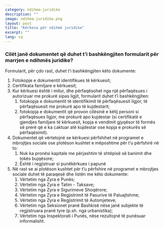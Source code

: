 ```yaml
---
category: ndihma-juridike
description: ""
image: ndihma-juridike.png
layout: post
title: "Kërkesa për ndihmë juridike"
excerpt: ""
lang: sq
---
```

<script>
var data = { topics: [
  {
    title: "Dokumentet që i bashkëngjiten kërkesës",
    text: function(){ return $("#part1").html(); }
  }
]}
</script>

<div id="part1" class="hidden">
<h3>Cilët janë dokumentet që duhet t’i bashkëngjiten formularit për marrjen e ndihmës juridike?</h3>
Formularit, për çdo rast, duhet t’i bashkëngjiten këto dokumente:
<ol>
<li>Fotokopje e dokumentit identifikues të kërkuesit;</li>
<li>Certifikata familjare e kërkuesit;</li>
<li>Kur kërkuesi është i mitur, dhe përfaqësohet nga një përfaqësues i autorizuar me prokurë sipas ligjit, formularit duhet t’i bashkëngjiten:
<ol>
<li>fotokopja e dokumentit të identifikimit të përfaqësuesit ligjor, të përfaqësuesit me prokurë apo të kujdestarit;</li>
<li>fotokopja e dokumentit që provon cilësinë e këtij personi si përfaqësues ligjor, me prokurë apo kujdestar (si certifikatë e gjendjes familjare të kërkuesit, kopja e vendimit gjyqësor të formës së prerë që e ka caktuar atë kujdestar ose kopja e prokurës së përfaqësimit).</li>
</ol></li>
<li>Dokumentet që vërtetojnë se kërkuesi përfshihet në  programet e mbrojtjes sociale ose plotëson kushtet e mëposhtme për t’u përfshirë në to:
<ol>
<li>Nuk ka pronësi kapitale me përjashtim të shtëpisë së banimit dhe tokës bujqësore;</li>
<li>Është i regjistruar si punëkërkues i papunë</li>
</ol></li>
<li>Në rast se ai plotëson kushtet për t’u përfshire në programet e mbrojtjes sociale duhet të paraqesë dhe listën me këto dokumente:
<ol>
<li>Vërtetim nga Zyra e Punës; </li>
<li>Vërtetim nga Zyra e Tatim - Taksave; </li>
<li>Vërtetim nga Zyra e Sigurimeve Shoqërore; </li>
<li>Vërtetim nga Zyra e Regjistrimit të Pasurive të Paluajtshme;</li>
<li>Vërtetim nga Zyra e Regjistrimit të Automjeteve;</li>
<li>Vërtetim nga Seksionet pranë Bashkisë nëse janë subjekte të regjistruara pranë tyre (p.sh. nga urbanistika);</li>
<li>Vërtetim nga Inspektorati i Punës, nëse rezultojnë të punësuar informalisht.</li>
</ol>
</li>
</ol>
</div>

<div class="post-content"></div>
